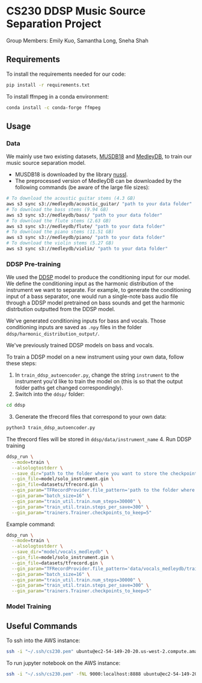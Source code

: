 # CS230 DDSP Music Source Separation Project
Group Members: Emily Kuo, Samantha Long, Sneha Shah

## Requirements
To install the requirements needed for our code:
```bash
pip install -r requirements.txt
```
To install ffmpeg in a conda environment:
```bash
conda install -c conda-forge ffmpeg 
```

## Usage
### Data
We mainly use two existing datasets, [MUSDB18](https://zenodo.org/record/1117372#.Y5Pfv-zMLdo) and [MedleyDB](https://medleydb.weebly.com/), to train our music source separation model.
- MUSDB18 is downloaded by the library [nussl](https://github.com/nussl/nussl).
- The preprocessed version of MedleyDB can be downloaded by the following commands (be aware of the large file sizes):
```bash
# To download the acoustic guitar stems (4.3 GB)
aws s3 sync s3://medleydb/acoustic_guitar/ "path to your data folder"
# To download the bass stems (9.94 GB)
aws s3 sync s3://medleydb/bass/ "path to your data folder"
# To download the flute stems (2.63 GB)
aws s3 sync s3://medleydb/flute/ "path to your data folder"
# To download the piano stems (11.51 GB)
aws s3 sync s3://medleydb/piano/ "path to your data folder"
# To download the violin stems (5.27 GB)
aws s3 sync s3://medleydb/violin/ "path to your data folder"
```

### DDSP Pre-training
We used the [DDSP](https://github.com/magenta/ddsp) model to produce the conditioning input for our model. We define the conditioning input as the harmonic distribution of the instrument we want to separate. For example, to generate the conditioning input of a bass separator, one would run a single-note bass audio file through a DDSP model pretrained on bass sounds and get the harmonic distrbution outputted from the DDSP model.

We've generated conditioning inputs for bass and vocals. Those conditioning inputs are saved as `.npy` files in the folder `ddsp/harmonic_distribution_output/`.

We've previously trained DDSP models on bass and vocals.

To train a DDSP model on a new instrument using your own data, follow these steps:
1. In `train_ddsp_autoencoder.py`, change the string `instrument` to the instrument you'd like to train the model on (this is so that the output folder paths get changed correspondingly).
2. Switch into the `ddsp/` folder:
```bash
cd ddsp
```
3. Generate the tfrecord files that correspond to your own data:
```bash
python3 train_ddsp_autoencoder.py
```
The tfrecord files will be stored in `ddsp/data/instrument_name`
4. Run DDSP training
```bash
ddsp_run \
  --mode=train \
  --alsologtostderr \
  --save_dir="path to the folder where you want to store the checkpoints" \
  --gin_file=model/solo_instrument.gin \
  --gin_file=datasets/tfrecord.gin \
  --gin_param="TFRecordProvider.file_pattern='path to the folder where train.tfrecord* are stored'" \
  --gin_param="batch_size=16" \
  --gin_param="train_util.train.num_steps=30000" \
  --gin_param="train_util.train.steps_per_save=300" \
  --gin_param="trainers.Trainer.checkpoints_to_keep=5"
```
Example command:
```bash
ddsp_run \
  --mode=train \
  --alsologtostderr \
  --save_dir="model/vocals_medleydb" \
  --gin_file=model/solo_instrument.gin \
  --gin_file=datasets/tfrecord.gin \
  --gin_param="TFRecordProvider.file_pattern='data/vocals_medleydb/train.tfrecord*'" \
  --gin_param="batch_size=16" \
  --gin_param="train_util.train.num_steps=30000" \
  --gin_param="train_util.train.steps_per_save=300" \
  --gin_param="trainers.Trainer.checkpoints_to_keep=5"
```

### Model Training

## Useful Commands
To ssh into the AWS instance:
```bash
ssh -i "~/.ssh/cs230.pem" ubuntu@ec2-54-149-20-20.us-west-2.compute.amazonaws.com
```

To run jupyter notebook on the AWS instance:
```bash
ssh -i "~/.ssh/cs230.pem" -fNL 9000:localhost:8888 ubuntu@ec2-54-149-20-20.us-west-2.compute.amazonaws.com
```